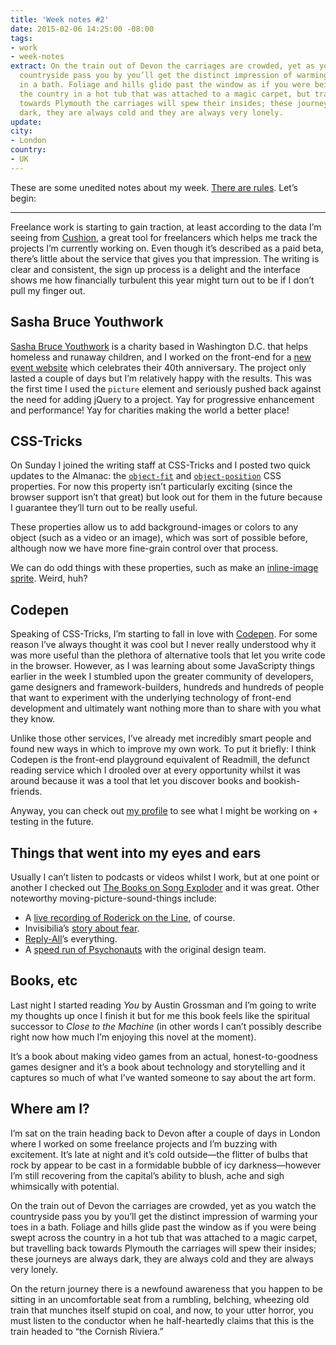 ```yaml
---
title: 'Week notes #2'
date: 2015-02-06 14:25:00 -08:00
tags:
- work
- week-notes
extract: On the train out of Devon the carriages are crowded, yet as you watch the
  countryside pass you by you’ll get the distinct impression of warming your toes
  in a bath. Foliage and hills glide past the window as if you were being swept across
  the country in a hot tub that was attached to a magic carpet, but travelling back
  towards Plymouth the carriages will spew their insides; these journeys are always
  dark, they are always cold and they are always very lonely.
update: 
city:
- London
country:
- UK
---
```


These are some unedited notes about my week. [There are rules](https://twitter.com/robinrendle/status/561255710567460865). Let’s begin:

***
  
Freelance work is starting to gain traction, at least according to the data I’m seeing from [Cushion](http://cushionapp.com/), a great tool for freelancers which helps me track the projects I’m currently working on. Even though it’s described as a paid beta, there’s little about the service that gives you that impression. The writing is clear and consistent, the sign up process is a delight and the interface shows me how financially turbulent this year might turn out to be if I don’t pull my finger out.


## Sasha Bruce Youthwork

[Sasha Bruce Youthwork](http://sashabruce.org/) is a charity based in Washington D.C. that helps homeless and runaway children, and I worked on the front-end for a [new event website](http://sashabruce.org/40/) which celebrates their 40th anniversary. The project only lasted a couple of days but I’m relatively happy with the results. This was the first time I used the `picture` element and seriously pushed back against the need for adding jQuery to a project. Yay for progressive enhancement and performance! Yay for charities making the world a better place!


## CSS-Tricks

On Sunday I joined the writing staff at CSS-Tricks and I posted two quick updates to the Almanac: the [`object-fit`](http://css-tricks.com/almanac/properties/o/object-fit/) and [`object-position`](http://css-tricks.com/almanac/properties/o/object-position/) CSS properties. For now this property isn’t particularly exciting (since the browser support isn’t that great) but look out for them in the future because I guarantee they’ll turn out to be really useful.

These properties allow us to add background-images or colors to any object (such as a video or an image), which was sort of possible before, although now we have more fine-grain control over that process.

We can do odd things with these properties, such as make an [inline-image sprite](http://css-tricks.com/spriting-img/). Weird, huh?

## Codepen

Speaking of CSS-Tricks, I’m starting to fall in love with [Codepen](http://codepen.io). For some reason I’ve always thought it was cool but I never really understood why it was more useful than the plethora of alternative tools that let you write code in the browser. However, as I was learning about some JavaScripty things earlier in the week I stumbled upon the greater community of developers, game designers and framework-builders, hundreds and hundreds of people that want to experiment with the underlying technology of front-end development and ultimately want nothing more than to share with you what they know.

Unlike those other services, I’ve already met incredibly smart people and found new ways in which to improve my own work. To put it briefly: I think Codepen is the front-end playground equivalent of Readmill, the defunct reading service which I drooled over at every opportunity whilst it was around because it was a tool that let you discover books and bookish-friends.

Anyway, you can check out [my profile](http://codepen.io/robinrendle) to see what I might be working on + testing in the future.


## Things that went into my eyes and ears

Usually I can’t listen to podcasts or videos whilst I work, but at one point or another I checked out [The Books on Song Exploder](https://soundcloud.com/hrishihirway/song-exploder-no-22-the-books) and it was great. Other noteworthy moving-picture-sound-things include:

- A [live recording of Roderick on the Line](http://www.merlinmann.com/roderick/bonus-roderick-on-the-line-live-at-verdi-club-sf.html), of course. 
- Invisibilia’s [story about fear](http://www.npr.org/programs/invisibilia/377515477/fearless).
- [Reply-All](http://gimletmedia.com/show/reply-all/)’s everything.
- A [speed run of Psychonauts](https://www.youtube.com/watch?v=lsDc1YVxHA0) with the original design team.


## Books, etc

Last night I started reading *You* by Austin Grossman and I’m going to write my thoughts up once I finish it but for me this book feels like the spiritual successor to *Close to the Machine* (in other words I can’t possibly describe right now how much I’m enjoying this novel at the moment). 

It’s a book about making video games from an actual, honest-to-goodness games designer and it’s a book about technology and storytelling and it captures so much of what I’ve wanted someone to say about the art form.


## Where am I?

I’m sat on the train heading back to Devon after a couple of days in London where I worked on some freelance projects and I’m buzzing with excitement. It’s late at night and it’s cold outside—the flitter of bulbs that rock by appear to be cast in a formidable bubble of icy darkness—however I’m still recovering from the capital’s ability to blush, ache and sigh whimsically with potential.

On the train out of Devon the carriages are crowded, yet as you watch the countryside pass you by you’ll get the distinct impression of warming your toes in a bath. Foliage and hills glide past the window as if you were being swept across the country in a hot tub that was attached to a magic carpet, but travelling back towards Plymouth the carriages will spew their insides; these journeys are always dark, they are always cold and they are always very lonely.

On the return journey there is a newfound awareness that you happen to be sitting in an uncomfortable seat from a rumbling, belching, wheezing old train that munches itself stupid on coal, and now, to your utter horror, you must listen to the conductor when he half-heartedly claims that this is the train headed to “the Cornish Riviera.”
